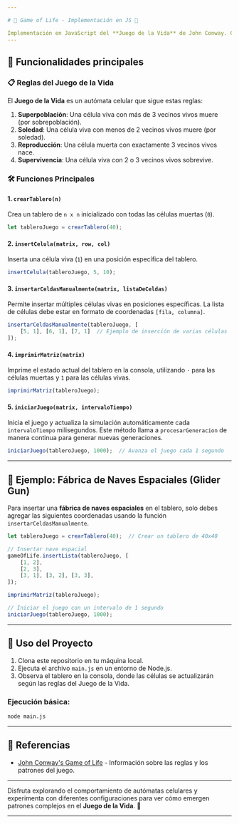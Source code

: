 ```yaml
---

# 🦠 Game of Life - Implementación en JS 🦠

Implementación en JavaScript del **Juego de la Vida** de John Conway. Con visualización por terminal e ingreso del estado inicial mediante un archivo `main.js`
---
```


## 🌟 Funcionalidades principales

### 📋 Reglas del Juego de la Vida

El **Juego de la Vida** es un autómata celular que sigue estas reglas:

1. **Superpoblación**: Una célula viva con más de 3 vecinos vivos muere (por sobrepoblación).
2. **Soledad**: Una célula viva con menos de 2 vecinos vivos muere (por soledad).
3. **Reproducción**: Una célula muerta con exactamente 3 vecinos vivos nace.
4. **Supervivencia**: Una célula viva con 2 o 3 vecinos vivos sobrevive.

### 🛠 Funciones Principales

#### 1. `crearTablero(n)`
Crea un tablero de `n x n` inicializado con todas las células muertas (`0`).

```javascript
let tableroJuego = crearTablero(40);
```

#### 2. `insertCelula(matrix, row, col)`
Inserta una célula viva (`1`) en una posición específica del tablero.

```javascript
insertCelula(tableroJuego, 5, 10);
```

#### 3. `insertarCeldasManualmente(matrix, listaDeCeldas)`
Permite insertar múltiples células vivas en posiciones específicas. La lista de células debe estar en formato de coordenadas `[fila, columna]`.

```javascript
insertarCeldasManualmente(tableroJuego, [
    [5, 1], [6, 1], [7, 1]  // Ejemplo de inserción de varias células
]);
```

#### 4. `imprimirMatriz(matrix)`
Imprime el estado actual del tablero en la consola, utilizando `·` para las células muertas y `1` para las células vivas.

```javascript
imprimirMatriz(tableroJuego);
```

#### 5. `iniciarJuego(matrix, intervaloTiempo)`
Inicia el juego y actualiza la simulación automáticamente cada `intervaloTiempo` milisegundos. Este método llama a `procesarGeneracion` de manera continua para generar nuevas generaciones.

```javascript
iniciarJuego(tableroJuego, 1000);  // Avanza el juego cada 1 segundo
```

---

## 🚀 Ejemplo: Fábrica de Naves Espaciales (Glider Gun)

Para insertar una **fábrica de naves espaciales** en el tablero, solo debes agregar las siguientes coordenadas usando la función `insertarCeldasManualmente`.

```javascript
let tableroJuego = crearTablero(40);  // Crear un tablero de 40x40

// Insertar nave espacial 
gameOfLife.insertLista(tableroJuego, [
    [1, 2],
    [2, 3],
    [3, 1], [3, 2], [3, 3],
]);

imprimirMatriz(tableroJuego);

// Iniciar el juego con un intervalo de 1 segundo
iniciarJuego(tableroJuego, 1000);
```

---

## 📝 Uso del Proyecto

1. Clona este repositorio en tu máquina local.
2. Ejecuta el archivo `main.js` en un entorno de Node.js.
3. Observa el tablero en la consola, donde las células se actualizarán según las reglas del Juego de la Vida.

### Ejecución básica:

```bash
node main.js
```
---

## 📖 Referencias

- [John Conway's Game of Life](https://en.wikipedia.org/wiki/Conway%27s_Game_of_Life) - Información sobre las reglas y los patrones del juego.
---

Disfruta explorando el comportamiento de autómatas celulares y experimenta con diferentes configuraciones para ver cómo emergen patrones complejos en el **Juego de la Vida**. 🌟

---

